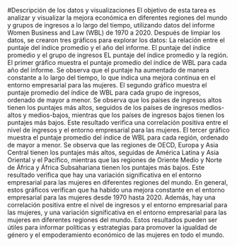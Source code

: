 #Descripción de los datos y visualizaciones
El objetivo de esta tarea es analizar y visualizar la mejora económica en diferentes regiones del mundo y grupos de ingresos a lo largo del tiempo, utilizando datos del informe Women Business and Law (WBL) de 1970 a 2020.
Después de limpiar los datos, se crearon tres gráficos para explorar los datos:
La relación entre el puntaje del índice promedio y el año del informe.
El puntaje del índice promedio y el grupo de ingresos
EL puntaje del índice promedio y la región.
El primer gráfico muestra el puntaje promedio del índice de WBL para cada año del informe. Se observa que el puntaje ha aumentado de manera constante a lo largo del tiempo, lo que indica una mejora continua en el entorno empresarial para las mujeres.
El segundo gráfico muestra el puntaje promedio del índice de WBL para cada grupo de ingresos, ordenado de mayor a menor. Se observa que los países de ingresos altos tienen los puntajes más altos, seguidos de los países de ingresos medios-altos y medios-bajos, mientras que los países de ingresos bajos tienen los puntajes más bajos. Este resultado verifica una correlación positiva entre el nivel de ingresos y el entorno empresarial para las mujeres.
El tercer gráfico muestra el puntaje promedio del índice de WBL para cada región, ordenado de mayor a menor. Se observa que las regiones de OECD, Europa y Asia Central tienen los puntajes más altos, seguidas de América Latina y Asia Oriental y el Pacífico, mientras que las regiones de Oriente Medio y Norte de África y África Subsahariana tienen los puntajes más bajos. Este resultado verifica que hay una variación significativa en el entorno empresarial para las mujeres en diferentes regiones del mundo.
En general, estos gráficos verifican que ha habido una mejora constante en el entorno empresarial para las mujeres desde 1970 hasta 2020. Además, hay una correlación positiva entre el nivel de ingresos y el entorno empresarial para las mujeres, y una variación significativa en el entorno empresarial para las mujeres en diferentes regiones del mundo. Estos resultados pueden ser útiles para informar políticas y estrategias para promover la igualdad de género y el empoderamiento económico de las mujeres en todo el mundo.
